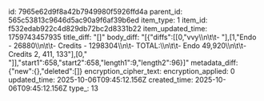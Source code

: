 id: 7965e62d9f8a42b7949980f5926ffd4a
parent_id: 565c53813c9646d5ac90a9f6af39b6ed
item_type: 1
item_id: f532edab922c4d829db72bc2d8331b22
item_updated_time: 1759743457935
title_diff: "[]"
body_diff: "[{\"diffs\":[[0,\"vvy\\\n\\t\\t- \"],[1,\"Endo - 26880\\\n\\t\\t- Credits - 1298304\\\n\\t-  TOTAL:\\\n\\t\\t-  Endo 49,920\\\n\\t\\t-  Credits 2, 411, 133\"],[0,\" \"]],\"start1\":658,\"start2\":658,\"length1\":9,\"length2\":96}]"
metadata_diff: {"new":{},"deleted":[]}
encryption_cipher_text: 
encryption_applied: 0
updated_time: 2025-10-06T09:45:12.156Z
created_time: 2025-10-06T09:45:12.156Z
type_: 13